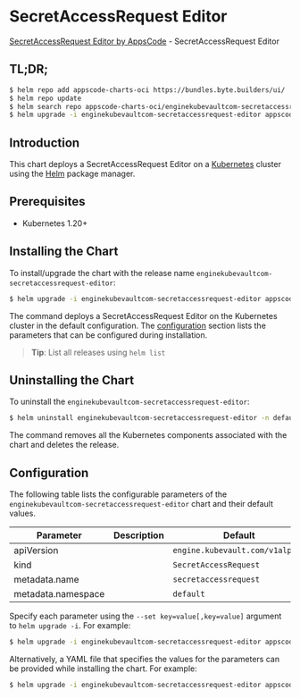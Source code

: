 # SecretAccessRequest Editor

[SecretAccessRequest Editor by AppsCode](https://byte.builders) - SecretAccessRequest Editor

## TL;DR;

```bash
$ helm repo add appscode-charts-oci https://bundles.byte.builders/ui/
$ helm repo update
$ helm search repo appscode-charts-oci/enginekubevaultcom-secretaccessrequest-editor --version=v0.4.18
$ helm upgrade -i enginekubevaultcom-secretaccessrequest-editor appscode-charts-oci/enginekubevaultcom-secretaccessrequest-editor -n default --create-namespace --version=v0.4.18
```

## Introduction

This chart deploys a SecretAccessRequest Editor on a [Kubernetes](http://kubernetes.io) cluster using the [Helm](https://helm.sh) package manager.

## Prerequisites

- Kubernetes 1.20+

## Installing the Chart

To install/upgrade the chart with the release name `enginekubevaultcom-secretaccessrequest-editor`:

```bash
$ helm upgrade -i enginekubevaultcom-secretaccessrequest-editor appscode-charts-oci/enginekubevaultcom-secretaccessrequest-editor -n default --create-namespace --version=v0.4.18
```

The command deploys a SecretAccessRequest Editor on the Kubernetes cluster in the default configuration. The [configuration](#configuration) section lists the parameters that can be configured during installation.

> **Tip**: List all releases using `helm list`

## Uninstalling the Chart

To uninstall the `enginekubevaultcom-secretaccessrequest-editor`:

```bash
$ helm uninstall enginekubevaultcom-secretaccessrequest-editor -n default
```

The command removes all the Kubernetes components associated with the chart and deletes the release.

## Configuration

The following table lists the configurable parameters of the `enginekubevaultcom-secretaccessrequest-editor` chart and their default values.

|     Parameter      | Description |                  Default                   |
|--------------------|-------------|--------------------------------------------|
| apiVersion         |             | <code>engine.kubevault.com/v1alpha1</code> |
| kind               |             | <code>SecretAccessRequest</code>           |
| metadata.name      |             | <code>secretaccessrequest</code>           |
| metadata.namespace |             | <code>default</code>                       |


Specify each parameter using the `--set key=value[,key=value]` argument to `helm upgrade -i`. For example:

```bash
$ helm upgrade -i enginekubevaultcom-secretaccessrequest-editor appscode-charts-oci/enginekubevaultcom-secretaccessrequest-editor -n default --create-namespace --version=v0.4.18 --set apiVersion=engine.kubevault.com/v1alpha1
```

Alternatively, a YAML file that specifies the values for the parameters can be provided while
installing the chart. For example:

```bash
$ helm upgrade -i enginekubevaultcom-secretaccessrequest-editor appscode-charts-oci/enginekubevaultcom-secretaccessrequest-editor -n default --create-namespace --version=v0.4.18 --values values.yaml
```
